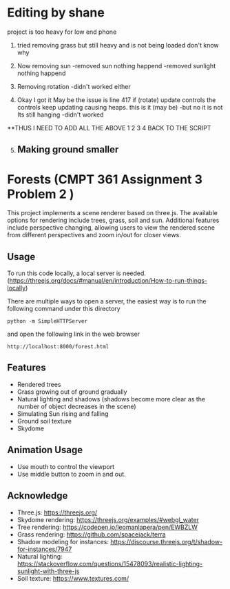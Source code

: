 # Editing by shane

project is too heavy for low end phone
1. tried removing grass but still heavy and is not being loaded don't know why 
2. Now removing sun
    -removed sun nothing happend
    -removed sunlight nothing happend
3. Removing rotation
    -didn't worked either    

4.  Okay I got it May be the issue is line 417
    if (rotate) update controls 
    the controls keep updating causing heaps. this is it (may be)
    -but no it is not Its still hanging 
    -didn't worked

**THUS I NEED TO ADD ALL THE ABOVE 1 2 3 4 BACK TO THE SCRIPT

5. Making ground smaller
    -    

# Forests (CMPT 361 Assignment 3 Problem 2 )

This project implements a scene renderer based on three.js. The available options for rendering include trees, grass, soil and sun. Additional features include perspective changing, allowing users to view the rendered scene from different perspectives and zoom in/out for closer views.

## Usage
To run this code locally, a local server is needed. (https://threejs.org/docs/#manual/en/introduction/How-to-run-things-locally)

There are multiple ways to open a server, the easiest way is to run the following command under this directory 
```
python -m SimpleHTTPServer
```
and open the following link in the web browser
```
http://localhost:8000/forest.html
```

## Features
* Rendered trees
* Grass growing out of ground gradually
* Natural lighting and shadows (shadows become more clear as the number of object decreases in the scene)
* Simulating Sun rising and falling
* Ground soil texture
* Skydome

## Animation Usage
* Use mouth to control the viewport
* Use middle button to zoom in and out.


## Acknowledge
* Three.js: https://threejs.org/
* Skydome rendering: https://threejs.org/examples/#webgl_water
* Tree rendering: https://codepen.io/leomanlapera/pen/EWBZLW
* Grass rendering: https://github.com/spacejack/terra
* Shadow modeling for instances: https://discourse.threejs.org/t/shadow-for-instances/7947
* Natural lighting: https://stackoverflow.com/questions/15478093/realistic-lighting-sunlight-with-three-js
* Soil texture: https://www.textures.com/

